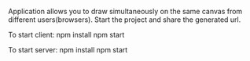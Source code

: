 Application allows you to draw simultaneously on the same canvas from different users(browsers). Start the project and share the generated url.


To start client: 
npm install
npm start

To start server:
npm install
npm start